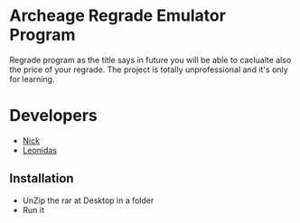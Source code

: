 # Archeage Regrade Emulator Program
Regrade program as the title says in future you will be able to caclualte also the price of your regrade.
The project is totally unprofessional and it's only for learning.

# Developers
* [Nick](https://github.com/devblaze)
* [Leonidas](https://github.com/Leonidas-Antoniadis)

## Installation
- UnZip the rar at Desktop in a folder
- Run it